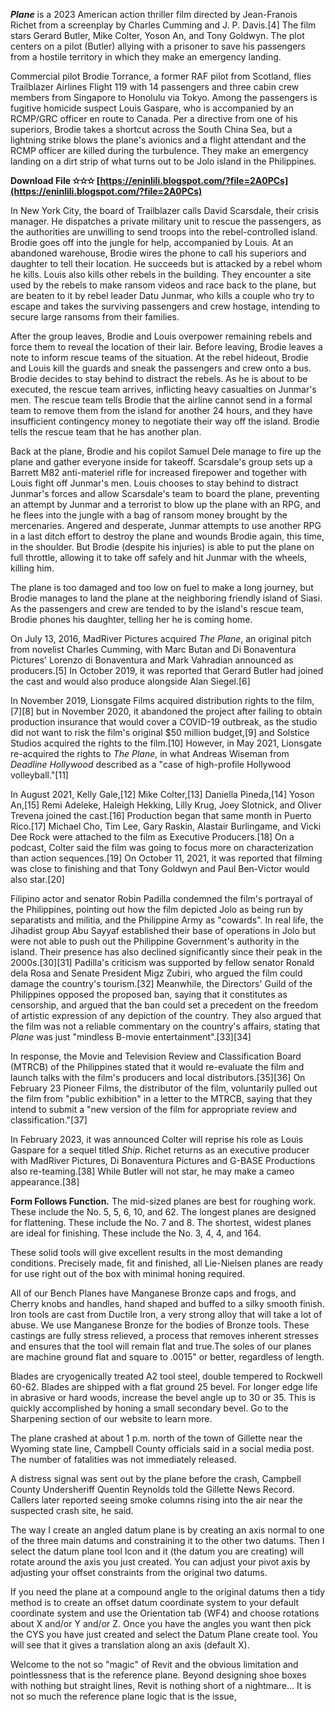 
 
***Plane*** is a 2023 American action thriller film directed by Jean-Franois Richet from a screenplay by Charles Cumming and J. P. Davis.[4] The film stars Gerard Butler, Mike Colter, Yoson An, and Tony Goldwyn. The plot centers on a pilot (Butler) allying with a prisoner to save his passengers from a hostile territory in which they make an emergency landing.
 
Commercial pilot Brodie Torrance, a former RAF pilot from Scotland, flies Trailblazer Airlines Flight 119 with 14 passengers and three cabin crew members from Singapore to Honolulu via Tokyo. Among the passengers is fugitive homicide suspect Louis Gaspare, who is accompanied by an RCMP/GRC officer en route to Canada. Per a directive from one of his superiors, Brodie takes a shortcut across the South China Sea, but a lightning strike blows the plane's avionics and a flight attendant and the RCMP officer are killed during the turbulence. They make an emergency landing on a dirt strip of what turns out to be Jolo island in the Philippines.
 
**Download File ✫✫✫ [https://eninlili.blogspot.com/?file=2A0PCs](https://eninlili.blogspot.com/?file=2A0PCs)**


 
In New York City, the board of Trailblazer calls David Scarsdale, their crisis manager. He dispatches a private military unit to rescue the passengers, as the authorities are unwilling to send troops into the rebel-controlled island. Brodie goes off into the jungle for help, accompanied by Louis. At an abandoned warehouse, Brodie wires the phone to call his superiors and daughter to tell their location. He succeeds but is attacked by a rebel whom he kills. Louis also kills other rebels in the building. They encounter a site used by the rebels to make ransom videos and race back to the plane, but are beaten to it by rebel leader Datu Junmar, who kills a couple who try to escape and takes the surviving passengers and crew hostage, intending to secure large ransoms from their families.
 
After the group leaves, Brodie and Louis overpower remaining rebels and force them to reveal the location of their lair. Before leaving, Brodie leaves a note to inform rescue teams of the situation. At the rebel hideout, Brodie and Louis kill the guards and sneak the passengers and crew onto a bus. Brodie decides to stay behind to distract the rebels. As he is about to be executed, the rescue team arrives, inflicting heavy casualties on Junmar's men. The rescue team tells Brodie that the airline cannot send in a formal team to remove them from the island for another 24 hours, and they have insufficient contingency money to negotiate their way off the island. Brodie tells the rescue team that he has another plan.
 
Back at the plane, Brodie and his copilot Samuel Dele manage to fire up the plane and gather everyone inside for takeoff. Scarsdale's group sets up a Barrett M82 anti-materiel rifle for increased firepower and together with Louis fight off Junmar's men. Louis chooses to stay behind to distract Junmar's forces and allow Scarsdale's team to board the plane, preventing an attempt by Junmar and a terrorist to blow up the plane with an RPG, and he flees into the jungle with a bag of ransom money brought by the mercenaries. Angered and desperate, Junmar attempts to use another RPG in a last ditch effort to destroy the plane and wounds Brodie again, this time, in the shoulder. But Brodie (despite his injuries) is able to put the plane on full throttle, allowing it to take off safely and hit Junmar with the wheels, killing him.
 
The plane is too damaged and too low on fuel to make a long journey, but Brodie manages to land the plane at the neighboring friendly island of Siasi. As the passengers and crew are tended to by the island's rescue team, Brodie phones his daughter, telling her he is coming home.
 
On July 13, 2016, MadRiver Pictures acquired *The Plane*, an original pitch from novelist Charles Cumming, with Marc Butan and Di Bonaventura Pictures' Lorenzo di Bonaventura and Mark Vahradian announced as producers.[5] In October 2019, it was reported that Gerard Butler had joined the cast and would also produce alongside Alan Siegel.[6]
 
In November 2019, Lionsgate Films acquired distribution rights to the film,[7][8] but in November 2020, it abandoned the project after failing to obtain production insurance that would cover a COVID-19 outbreak, as the studio did not want to risk the film's original $50 million budget,[9] and Solstice Studios acquired the rights to the film.[10] However, in May 2021, Lionsgate re-acquired the rights to *The Plane*, in what Andreas Wiseman from *Deadline Hollywood* described as a "case of high-profile Hollywood volleyball."[11]

In August 2021, Kelly Gale,[12] Mike Colter,[13] Daniella Pineda,[14] Yoson An,[15] Remi Adeleke, Haleigh Hekking, Lilly Krug, Joey Slotnick, and Oliver Trevena joined the cast.[16] Production began that same month in Puerto Rico.[17] Michael Cho, Tim Lee, Gary Raskin, Alastair Burlingame, and Vicki Dee Rock were attached to the film as Executive Producers.[18] On a podcast, Colter said the film was going to focus more on characterization than action sequences.[19] On October 11, 2021, it was reported that filming was close to finishing and that Tony Goldwyn and Paul Ben-Victor would also star.[20]
 
Filipino actor and senator Robin Padilla condemned the film's portrayal of the Philippines, pointing out how the film depicted Jolo as being run by separatists and militia, and the Philippine Army as "cowards". In real life, the Jihadist group Abu Sayyaf established their base of operations in Jolo but were not able to push out the Philippine Government's authority in the island. Their presence has also declined significantly since their peak in the 2000s.[30][31] Padilla's criticism was supported by fellow senator Ronald dela Rosa and Senate President Migz Zubiri, who argued the film could damage the country's tourism.[32] Meanwhile, the Directors' Guild of the Philippines opposed the proposed ban, saying that it constitutes as censorship, and argued that the ban could set a precedent on the freedom of artistic expression of any depiction of the country. They also argued that the film was not a reliable commentary on the country's affairs, stating that *Plane* was just "mindless B-movie entertainment".[33][34]
 
In response, the Movie and Television Review and Classification Board (MTRCB) of the Philippines stated that it would re-evaluate the film and launch talks with the film's producers and local distributors.[35][36] On February 23 Pioneer Films, the distributor of the film, voluntarily pulled out the film from "public exhibition" in a letter to the MTRCB, saying that they intend to submit a "new version of the film for appropriate review and classification."[37]
 
In February 2023, it was announced Colter will reprise his role as Louis Gaspare for a sequel titled *Ship*. Richet returns as an executive producer with MadRiver Pictures, Di Bonaventura Pictures and G-BASE Productions also re-teaming.[38] While Butler will not star, he may make a cameo appearance.[38]
 
**Form Follows Function.** The mid-sized planes are best for roughing work. These include the No. 5, 5, 6, 10, and 62. The longest planes are designed for flattening. These include the No. 7 and 8. The shortest, widest planes are ideal for finishing. These include the No. 3, 4, 4, and 164.
 
These solid tools will give excellent results in the most demanding conditions. Precisely made, fit and finished, all Lie-Nielsen planes are ready for use right out of the box with minimal honing required.
 
All of our Bench Planes have Manganese Bronze caps and frogs, and Cherry knobs and handles, hand shaped and buffed to a silky smooth finish. Iron tools are cast from Ductile Iron, a very strong alloy that will take a lot of abuse. We use Manganese Bronze for the bodies of Bronze tools. These castings are fully stress relieved, a process that removes inherent stresses and ensures that the tool will remain flat and true.The soles of our planes are machine ground flat and square to .0015" or better, regardless of length.
 
Blades are cryogenically treated A2 tool steel, double tempered to Rockwell 60-62. Blades are shipped with a flat ground 25 bevel. For longer edge life in abrasive or hard woods, increase the bevel angle up to 30 or 35. This is quickly accomplished by honing a small secondary bevel. Go to the Sharpening section of our website to learn more.
 
The plane crashed at about 1 p.m. north of the town of Gillette near the Wyoming state line, Campbell County officials said in a social media post. The number of fatalities was not immediately released.
 
A distress signal was sent out by the plane before the crash, Campbell County Undersheriff Quentin Reynolds told the Gillette News Record. Callers later reported seeing smoke columns rising into the air near the suspected crash site, he said.
 
The way I create an angled datum plane is by creating an axis normal to one of the three main datums and constraining it to the other two datums. Then I select the datum plane tool Icon and it (the datum you are creating) will rotate around the axis you just created. You can adjust your pivot axis by adjusting your offset constraints from the original two datums.
 
If you need the plane at a compound angle to the original datums then a tidy method is to create an offset datum coordinate system to your default coordinate system and use the Orientation tab (WF4) and choose rotations about X and/or Y and/or Z. Once you have the angles you want then pick the CYS you have just created and select the Datum Plane create tool. You will see that it gives a translation along an axis (default X).
 
Welcome to the not so "magic" of Revit and the obvious limitation and pointlessness that is the reference plane. Beyond designing shoe boxes with nothing but straight lines, Revit is nothing short of a nightmare... It is not so much the reference plane logic that is the issue, 
